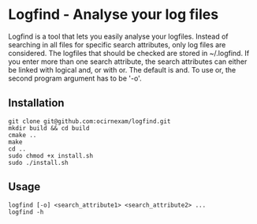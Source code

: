 # Logfind - Analyse your log files

Logfind is a tool that lets you easily analyse your logfiles. Instead of searching in all files for specific search attributes, only log files are considered.
The logfiles that should be checked are stored in ~/.logfind.
If you enter more than one search attribute, the search attributes can either be linked with logical and, or with or. The default is and. To use or, the second program
argument has to be '-o'.

## Installation

```
git clone git@github.com:ocirnexam/logfind.git
mkdir build && cd build
cmake ..
make
cd ..
sudo chmod +x install.sh
sudo ./install.sh
```

## Usage

```
logfind [-o] <search_attribute1> <search_attribute2> ...
logfind -h
```

